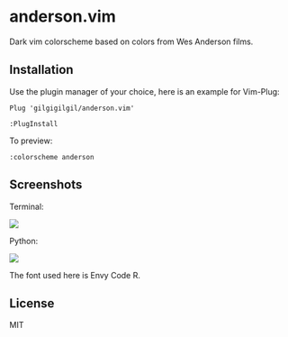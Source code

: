 anderson.vim
============
Dark vim colorscheme based on colors from Wes Anderson films.

Installation
------------
Use the plugin manager of your choice, here is an example for Vim-Plug:

`Plug 'gilgigilgil/anderson.vim'`

`:PlugInstall`


To preview:

`:colorscheme anderson`

Screenshots
-----------
Terminal:

![](https://github.com/gilgigilgil/images/blob/master/term.png)

Python:

![](https://github.com/gilgigilgil/images/blob/master/python.png)

The font used here is Envy Code R.

License
-------
MIT
